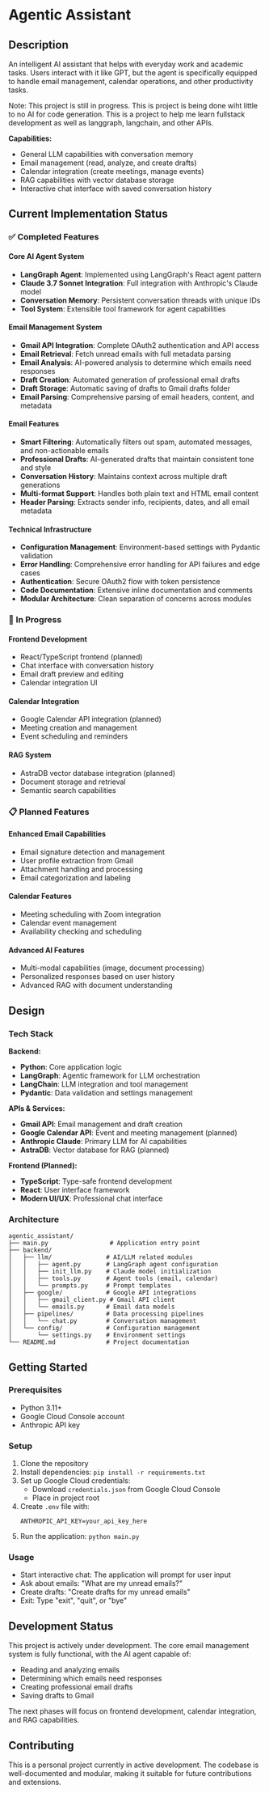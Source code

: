 # Agentic Assistant

## Description

An intelligent AI assistant that helps with everyday work and academic tasks. Users interact with it like GPT, but the agent is specifically equipped to handle email management, calendar operations, and other productivity tasks.

Note: This project is still in progress. This is project is being done wiht little to no AI for code generation. This is a project to help me learn fullstack development as well as langgraph, langchain, and other APIs.

**Capabilities:**

- General LLM capabilities with conversation memory
- Email management (read, analyze, and create drafts)
- Calendar integration (create meetings, manage events)
- RAG capabilities with vector database storage
- Interactive chat interface with saved conversation history

## Current Implementation Status

### ✅ Completed Features

#### **Core AI Agent System**
- **LangGraph Agent**: Implemented using LangGraph's React agent pattern
- **Claude 3.7 Sonnet Integration**: Full integration with Anthropic's Claude model
- **Conversation Memory**: Persistent conversation threads with unique IDs
- **Tool System**: Extensible tool framework for agent capabilities

#### **Email Management System**
- **Gmail API Integration**: Complete OAuth2 authentication and API access
- **Email Retrieval**: Fetch unread emails with full metadata parsing
- **Email Analysis**: AI-powered analysis to determine which emails need responses
- **Draft Creation**: Automated generation of professional email drafts
- **Draft Storage**: Automatic saving of drafts to Gmail drafts folder
- **Email Parsing**: Comprehensive parsing of email headers, content, and metadata

#### **Email Features**
- **Smart Filtering**: Automatically filters out spam, automated messages, and non-actionable emails
- **Professional Drafts**: AI-generated drafts that maintain consistent tone and style
- **Conversation History**: Maintains context across multiple draft generations
- **Multi-format Support**: Handles both plain text and HTML email content
- **Header Parsing**: Extracts sender info, recipients, dates, and all email metadata

#### **Technical Infrastructure**
- **Configuration Management**: Environment-based settings with Pydantic validation
- **Error Handling**: Comprehensive error handling for API failures and edge cases
- **Authentication**: Secure OAuth2 flow with token persistence
- **Code Documentation**: Extensive inline documentation and comments
- **Modular Architecture**: Clean separation of concerns across modules

### 🔄 In Progress

#### **Frontend Development**
- React/TypeScript frontend (planned)
- Chat interface with conversation history
- Email draft preview and editing
- Calendar integration UI

#### **Calendar Integration**
- Google Calendar API integration (planned)
- Meeting creation and management
- Event scheduling and reminders

#### **RAG System**
- AstraDB vector database integration (planned)
- Document storage and retrieval
- Semantic search capabilities

### 📋 Planned Features

#### **Enhanced Email Capabilities**
- Email signature detection and management
- User profile extraction from Gmail
- Attachment handling and processing
- Email categorization and labeling

#### **Calendar Features**
- Meeting scheduling with Zoom integration
- Calendar event management
- Availability checking and scheduling

#### **Advanced AI Features**
- Multi-modal capabilities (image, document processing)
- Personalized responses based on user history
- Advanced RAG with document understanding

## Design

### Tech Stack

**Backend:**
- **Python**: Core application logic
- **LangGraph**: Agentic framework for LLM orchestration
- **LangChain**: LLM integration and tool management
- **Pydantic**: Data validation and settings management

**APIs & Services:**
- **Gmail API**: Email management and draft creation
- **Google Calendar API**: Event and meeting management (planned)
- **Anthropic Claude**: Primary LLM for AI capabilities
- **AstraDB**: Vector database for RAG (planned)

**Frontend (Planned):**
- **TypeScript**: Type-safe frontend development
- **React**: User interface framework
- **Modern UI/UX**: Professional chat interface

### Architecture

```
agentic_assistant/
├── main.py                 # Application entry point
├── backend/
│   ├── llm/               # AI/LLM related modules
│   │   ├── agent.py       # LangGraph agent configuration
│   │   ├── init_llm.py    # Claude model initialization
│   │   ├── tools.py       # Agent tools (email, calendar)
│   │   └── prompts.py     # Prompt templates
│   ├── google/            # Google API integrations
│   │   ├── gmail_client.py # Gmail API client
│   │   └── emails.py      # Email data models
│   ├── pipelines/         # Data processing pipelines
│   │   └── chat.py        # Conversation management
│   └── config/            # Configuration management
│       └── settings.py    # Environment settings
└── README.md              # Project documentation
```

## Getting Started

### Prerequisites
- Python 3.11+
- Google Cloud Console account
- Anthropic API key

### Setup
1. Clone the repository
2. Install dependencies: `pip install -r requirements.txt`
3. Set up Google Cloud credentials:
   - Download `credentials.json` from Google Cloud Console
   - Place in project root
4. Create `.env` file with:
   ```
   ANTHROPIC_API_KEY=your_api_key_here
   ```
5. Run the application: `python main.py`

### Usage
- Start interactive chat: The application will prompt for user input
- Ask about emails: "What are my unread emails?"
- Create drafts: "Create drafts for my unread emails"
- Exit: Type "exit", "quit", or "bye"

## Development Status

This project is actively under development. The core email management system is fully functional, with the AI agent capable of:
- Reading and analyzing emails
- Determining which emails need responses
- Creating professional email drafts
- Saving drafts to Gmail

The next phases will focus on frontend development, calendar integration, and RAG capabilities.

## Contributing

This is a personal project currently in active development. The codebase is well-documented and modular, making it suitable for future contributions and extensions.